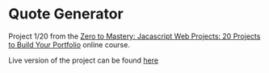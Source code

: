 # Quote Generator
Project 1/20 from the [Zero to Mastery: Jacascript Web Projects: 20 Projects to Build Your Portfolio](https://academy.zerotomastery.io/p/javascript-projects) online course.

Live version of the project can be found [here](https://MariaZarifyan.github.io/QuoteGenerator/)
